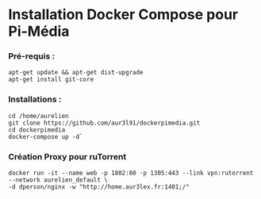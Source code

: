# Installation Docker Compose pour Pi-Média

### Pré-requis :

    apt-get update && apt-get dist-upgrade
    apt-get install git-core

### Installations :
    cd /home/aurelien
    git clone https://github.com/aur3l91/dockerpimedia.git
    cd dockerpimedia
    docker-compose up -d`

### Création Proxy pour ruTorrent

    docker run -it --name web -p 1802:80 -p 1305:443 --link vpn:rutorrent --network aurelien_default \
    -d dperson/nginx -w "http://home.aur3lex.fr:1401;/"
